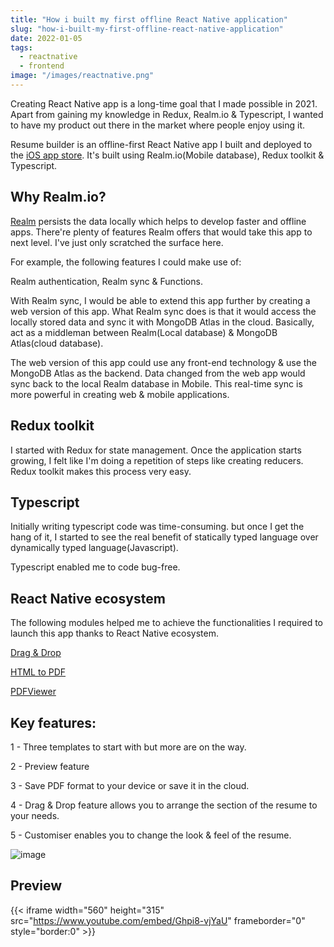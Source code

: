 ```yaml
---
title: "How i built my first offline React Native application"
slug: "how-i-built-my-first-offline-react-native-application"
date: 2022-01-05
tags:
  - reactnative
  - frontend
image: "/images/reactnative.png"
---
```


Creating React Native app is a long-time goal that I made possible in 2021. Apart from gaining my knowledge in Redux, Realm.io & Typescript, I wanted to have my product out there in the market where people enjoy using it.

Resume builder is an offline-first React Native app I built and deployed to the [iOS app store](https://apps.apple.com/nz/app/resume-builder/id1589350404). It's built using Realm.io(Mobile database), Redux toolkit & Typescript.

## Why Realm.io?

[Realm](https://realm.io) persists the data locally which helps to develop faster and offline apps. There're plenty of features Realm offers that would take this app to next level. I've just only scratched the surface here. 

For example, the following features I could make use of:

Realm authentication, Realm sync & Functions.

With Realm sync, I would be able to extend this app further by creating a web version of this app. What Realm sync does is that it would access the locally stored data and sync it with MongoDB Atlas in the cloud. Basically, act as a middleman between Realm(Local database) & MongoDB Atlas(cloud database). 

The web version of this app could use any front-end technology & use the MongoDB Atlas as the backend. Data changed from the web app would sync back to the local Realm database in Mobile. This real-time sync is more powerful in creating web & mobile applications.

## Redux toolkit

I started with Redux for state management. Once the application starts growing, I felt like I'm doing a repetition of steps like creating reducers. Redux toolkit makes this process very easy. 

## Typescript

Initially writing typescript code was time-consuming. but once I get the hang of it, I started to see the real benefit of statically typed language over dynamically typed language(Javascript).

Typescript enabled me to code bug-free.

## React Native ecosystem

The following modules helped me to achieve the functionalities I required to launch this app thanks to React Native ecosystem.

[Drag & Drop](https://github.com/nuclearpasta/react-native-drax)

[HTML to PDF](https://github.com/christopherdro/react-native-html-to-pdf)

[PDFViewer](https://github.com/rumax/react-native-PDFView)


## Key features:

1 - Three templates to start with but more are on the way.

2 - Preview feature

3 - Save PDF format to your device or save it in the cloud.

4 - Drag & Drop feature allows you to arrange the section of the resume to your needs.

5 - Customiser enables you to change the look & feel of the resume.


![image](/images/reactnative.png)

## Preview

{{< iframe width="560" height="315" src="https://www.youtube.com/embed/Ghpi8-vjYaU" frameborder="0" style="border:0" >}}
